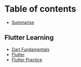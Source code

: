 # Table of contents

* [Summarise](README.md)

## Flutter Learning

* [Dart Fundamentals](flutter-learning/dart-fundamentals.md)
* [Flutter](flutter.md)
* [Flutter Practice](flutter-practice.md)

